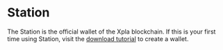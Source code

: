 # Station

The Station is the official wallet of the Xpla blockchain. If this is your first time using Station, visit the [download tutorial](download/_index.md) to create a wallet.